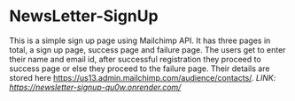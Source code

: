 # NewsLetter-SignUp
This is a simple sign up page using Mailchimp API. It has three pages in total, a sign up page, success page and failure page. The users get to enter their name and email id, after successful registration they proceed to success page or else they proceed to the failure page. Their details are stored here https://us13.admin.mailchimp.com/audience/contacts/. 
_LINK: https://newsletter-signup-qu0w.onrender.com/_
